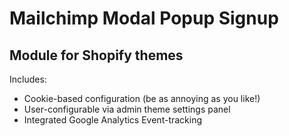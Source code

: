 # Mailchimp Modal Popup Signup 
## Module for Shopify themes

Includes:
* Cookie-based configuration (be as annoying as you like!)
* User-configurable via admin theme settings panel
* Integrated Google Analytics Event-tracking